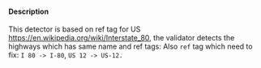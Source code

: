 #### Description

This detector is  based on ref tag for US https://en.wikipedia.org/wiki/Interstate_80, the validator detects the highways which has same name and ref tags: Also `ref` tag which need to fix:  `I 80 -> I-80`, `US 12 -> US-12.`